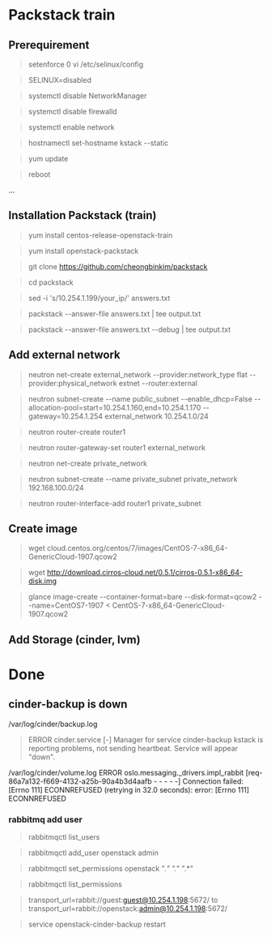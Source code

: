 # Packstack train

## Prerequirement

> setenforce 0
> vi /etc/selinux/config

> SELINUX=disabled

> systemctl disable NetworkManager

> systemctl disable firewalld

> systemctl enable network

> hostnamectl set-hostname kstack --static

> yum update

> reboot

...
## Installation Packstack (train)

> yum install centos-release-openstack-train

> yum install openstack-packstack

> git clone https://github.com/cheongbinkim/packstack

> cd packstack

> sed -i 's/10.254.1.199/your_ip/' answers.txt

> packstack --answer-file answers.txt | tee output.txt

> packstack --answer-file answers.txt --debug | tee output.txt

## Add external network

> neutron net-create external_network --provider:network_type flat --provider:physical_network extnet  --router:external

> neutron subnet-create --name public_subnet --enable_dhcp=False --allocation-pool=start=10.254.1.160,end=10.254.1.170 --gateway=10.254.1.254 external_network 10.254.1.0/24

> neutron router-create router1

> neutron router-gateway-set router1 external_network

> neutron net-create private_network

> neutron subnet-create --name private_subnet private_network 192.168.100.0/24

> neutron router-interface-add router1 private_subnet

## Create image
> wget cloud.centos.org/centos/7/images/CentOS-7-x86_64-GenericCloud-1907.qcow2

> wget http://download.cirros-cloud.net/0.5.1/cirros-0.5.1-x86_64-disk.img

> glance image-create --container-format=bare --disk-format=qcow2 --name=CentOS7-1907 < CentOS-7-x86_64-GenericCloud-1907.qcow2

## Add Storage (cinder, lvm) 

Done
===========================================================================================================
##  cinder-backup is down
/var/log/cinder/backup.log
> ERROR cinder.service [-] Manager for service cinder-backup kstack is reporting problems, not sending heartbeat. Service will appear "down".

/var/log/cinder/volume.log
 ERROR oslo.messaging._drivers.impl_rabbit [req-86a7a132-f669-4132-a25b-90a4b3d4aafb - - - - -] Connection failed: [Errno 111] ECONNREFUSED (retrying in 32.0 seconds): error: [Errno 111] ECONNREFUSED
 

### rabbitmq add user

> rabbitmqctl list_users

> rabbitmqctl add_user openstack admin

> rabbitmqctl set_permissions openstack ".*" ".*" ".*"

> rabbitmqctl list_permissions

> transport_url=rabbit://guest:guest@10.254.1.198:5672/
to
> transport_url=rabbit://openstack:admin@10.254.1.198:5672/

> service openstack-cinder-backup restart

